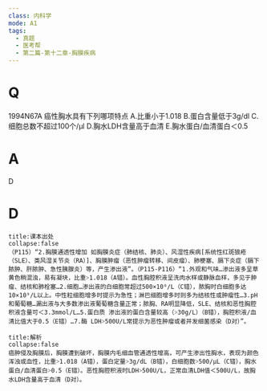 ```yaml
---
class: 内科学
mode: A1
tags:
  - 真题
  - 医考帮
  - 第二篇-第十二章-胸膜疾病
---
```


# Q
1994N67A 癌性胸水具有下列哪项特点
A.比重小于1.018
B.蛋白含量低于3g/dl
C.细胞总数不超过100个/μl
D.胸水LDH含量高于血清
E.胸水蛋白/血清蛋白＜0.5

# A
D
# D
```ad-note
title:课本出处
collapse:false
（P115）“2.胸膜通透性增加 如胸膜炎症（肺结核、肺炎）、风湿性疾病[系统性红斑狼疮（SLE）、类风湿关节炎（RA）]、胸膜肿瘤（恶性肿瘤转移、间皮瘤）、肺梗塞、膈下炎症（膈下脓肿、肝脓肿、急性胰腺炎）等，产生渗出液”。（P115-P116）“1.外观和气味…渗出液多呈草黄色稍混浊，易有凝块，比重˃1.018（A错）。血性胸腔积液呈洗肉水样或静脉血样，多见于肿瘤、结核和肺栓塞…2.细胞…渗出液的白细胞常超过500×10⁶/L（C错），脓胸时白细胞多达10×10⁹/L以上。中性粒细胞增多时提示为急性；淋巴细胞增多时则多为结核性或肿瘤性…3.pH和葡萄糖…漏出液与大多数渗出液葡萄糖含量正常；脓胸、RA明显降低，SLE、结核和恶性胸腔积液含量可＜3.3mmol/L…5.蛋白质 渗出液的蛋白含量较高（˃30g/L）（B错），胸腔积液/血清比值大于0.5（E错）…7.酶 LDH˃500U/L常提示为恶性肿瘤或者并发细菌感染（D对）”。
```

```ad-summary
title:解析
collapse:false
癌肿侵及胸膜后，胸膜遭到破坏，胸膜内毛细血管通透性增高，可产生渗出性胸水，表现为颜色浑浊或血性，比重˃1.018（A错），蛋白定量˃3g/dL（B错），白细胞数˃500/μL（C错），胸水蛋白/血清蛋白˃0.5（E错）。恶性胸腔积液时LDH˃500U/L，正常血清LDH值＜500U/L，故胸水LDH含量高于血清（D对）。
```

